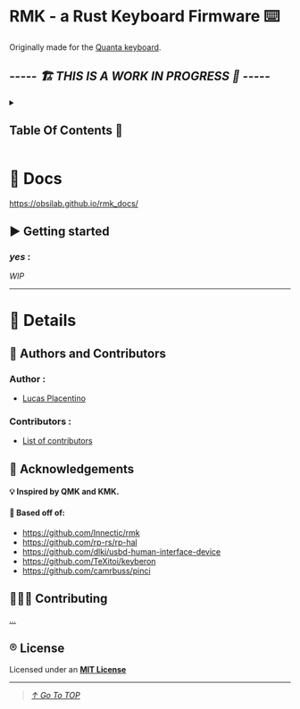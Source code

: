 # RMK - a Rust Keyboard Firmware ⌨️
Originally made for the [Quanta keyboard](https://github.com/ObsiLab/Quanta).
## _**----- 🏗️ THIS IS A WORK IN PROGRESS 🚧 -----**_  

<details>
  <summary><h2>Table Of Contents 📑</h2></summary>
 
>   - [📖 Docs](#-docs)
>     - [▶️ Getting started](#%EF%B8%8F-getting-started)
>       - [_yes_](#yes-)
>   - [🔡 Details](#-details)
>     - [📝 Authors and Contributors](#-authors-and-contributors)
>       - [Author](#author-)
>       - [Contributors](#contributors-)
>     - [🌟 Acknowledgements](#-acknowledgements)
>     - [🧑‍🤝‍🧑 Contributing](#-contributing)
>     - [®️ License](#%EF%B8%8F-license)
 
</details>

# 📖 Docs
https://obsilab.github.io/rmk_docs/

## ▶️ Getting started
### _yes_ :
_WIP_

-----------------

# 🔡 Details

## 📝 Authors and Contributors
### Author :
- [Lucas Placentino](https://github.com/LucasPlacentino)
### Contributors :
- [List of contributors](../../graphs/contributors)

## 🌟 Acknowledgements
#### 💡 Inspired by **QMK** and **KMK**.

#### 🧱 Based off of:
- https://github.com/Innectic/rmk
- https://github.com/rp-rs/rp-hal
- https://github.com/dlkj/usbd-human-interface-device
- https://github.com/TeXitoi/keyberon
- https://github.com/camrbuss/pinci

## 🧑‍🤝‍🧑 Contributing
_[...](CONTRIBUTING.md)_

## ®️ License
Licensed under an [**MIT License**](LICENSE)

-------------------

> _[↑ Go To TOP](#TOP)_
